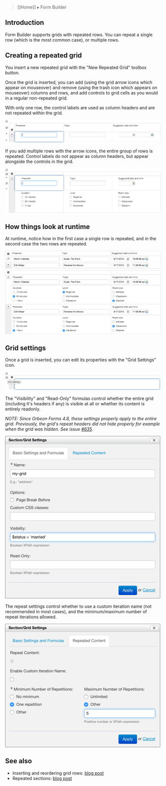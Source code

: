 > [[Home]] ▸ Form Builder

## Introduction

Form Builder supports grids with repeated rows. You can repeat a single row (which is the most common case), or multiple rows.

## Creating a repeated grid

You insert a new repeated grid with the "New Repeated Grid" toolbox button.

Once the grid is inserted, you can add (using the grid arrow icons which appear on mouseover) and remove (using the trash icon which appears on mouseover) columns and rows, and add controls to grid cells as you would in a regular non-repeated grid.

With only one row, the control labels are used as column headers and are not repeated within the grid.

![Repeating a single row](images/fb-repeated-grid-single.png)

If you add multiple rows with the arrow icons, the entire group of rows is repeated. Control labels do not appear as column headers, but appear alongside the controls in the grid.

![Repeating multiple rows](images/fb-repeated-grid-multiple.png)

## How things look at runtime

At runtime, notice how in the first case a single row is repeated, and in the second case the two rows are repeated.

![Repeated grids](images/fr-repeated-grids.png)

## Grid settings

Once a grid is inserted, you can edit its properties with the "Grid Settings" icon.

![Grid Settings](images/fb-repeated-grid-settings-icon.png)

The "Visibility" and "Read-Only" formulas control whether the entire grid (including it's headers if any) is visible at all or whether its content is entirely readonly. 

*NOTE: Since Orbeon Forms 4.8, these settings properly apply to the entire grid. Previously, the grid's repeat headers did not hide properly for example when the grid was hidden. See issue [#635](https://github.com/orbeon/orbeon-forms/issues/635).*

![Grid Settings](images/fb-repeated-grid-settings-basic.png)

The repeat settings control whether to use a custom iteration name (not recommended in most cases), and the minimum/maximum number of repeat iterations allowed.

![Grid Settings](images/fb-repeated-grid-settings-repeat.png)

## See also

- Inserting and reordering grid rows: [blog post](http://blog.orbeon.com/2013/11/inserting-and-reordering-grid-rows.html)
- Repeated sections: [blog post](http://blog.orbeon.com/2014/01/repeated-sections.html)